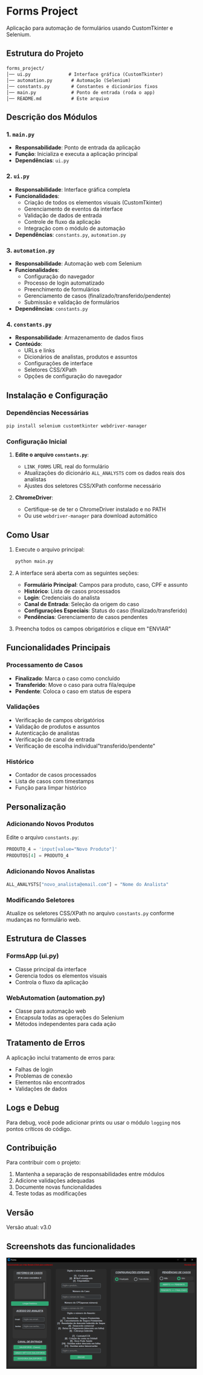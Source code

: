 # Forms Project

Aplicação para automação de formulários usando CustomTkinter e Selenium.

## Estrutura do Projeto

```
forms_project/
│── ui.py              # Interface gráfica (CustomTkinter)
│── automation.py       # Automação (Selenium)
│── constants.py        # Constantes e dicionários fixos
│── main.py             # Ponto de entrada (roda o app)
│── README.md           # Este arquivo
```

## Descrição dos Módulos

### 1. `main.py`
- **Responsabilidade**: Ponto de entrada da aplicação
- **Função**: Inicializa e executa a aplicação principal
- **Dependências**: `ui.py`

### 2. `ui.py` 
- **Responsabilidade**: Interface gráfica completa
- **Funcionalidades**:
  - Criação de todos os elementos visuais (CustomTkinter)
  - Gerenciamento de eventos da interface
  - Validação de dados de entrada
  - Controle de fluxo da aplicação
  - Integração com o módulo de automação
- **Dependências**: `constants.py`, `automation.py`

### 3. `automation.py`
- **Responsabilidade**: Automação web com Selenium
- **Funcionalidades**:
  - Configuração do navegador
  - Processo de login automatizado
  - Preenchimento de formulários
  - Gerenciamento de casos (finalizado/transferido/pendente)
  - Submissão e validação de formulários
- **Dependências**: `constants.py`

### 4. `constants.py`
- **Responsabilidade**: Armazenamento de dados fixos
- **Conteúdo**:
  - URLs e links
  - Dicionários de analistas, produtos e assuntos
  - Configurações de interface
  - Seletores CSS/XPath
  - Opções de configuração do navegador

## Instalação e Configuração

### Dependências Necessárias
```bash
pip install selenium customtkinter webdriver-manager
```

### Configuração Inicial

1. **Edite o arquivo `constants.py`**:
   - `LINK_FORMS` URL real do formulário
   - Atualizações do dicionário `ALL_ANALYSTS` com os dados reais dos analistas
   - Ajustes dos seletores CSS/XPath conforme necessário

2. **ChromeDriver**:
   - Certifique-se de ter o ChromeDriver instalado e no PATH
   - Ou use `webdriver-manager` para download automático

## Como Usar

1. Execute o arquivo principal:
   ```bash
   python main.py
   ```

2. A interface será aberta com as seguintes seções:
   - **Formulário Principal**: Campos para produto, caso, CPF e assunto
   - **Histórico**: Lista de casos processados
   - **Login**: Credenciais do analista
   - **Canal de Entrada**: Seleção da origem do caso
   - **Configurações Especiais**: Status do caso (finalizado/transferido)
   - **Pendências**: Gerenciamento de casos pendentes

3. Preencha todos os campos obrigatórios e clique em "ENVIAR"

## Funcionalidades Principais

### Processamento de Casos
- **Finalizado**: Marca o caso como concluído
- **Transferido**: Move o caso para outra fila/equipe
- **Pendente**: Coloca o caso em status de espera

### Validações
- Verificação de campos obrigatórios
- Validação de produtos e assuntos
- Autenticação de analistas
- Verificação de canal de entrada
- Verificação de escolha individual"transferido/pendente"

### Histórico
- Contador de casos processados
- Lista de casos com timestamps
- Função para limpar histórico

## Personalização

### Adicionando Novos Produtos
Edite o arquivo `constants.py`:
```python
PRODUTO_4 = 'input[value="Novo Produto"]'
PRODUTOS[4] = PRODUTO_4
```

### Adicionando Novos Analistas
```python
ALL_ANALYSTS["novo_analista@email.com"] = "Nome do Analista"
```

### Modificando Seletores
Atualize os seletores CSS/XPath no arquivo `constants.py` conforme mudanças no formulário web.

## Estrutura de Classes

### FormsApp (ui.py)
- Classe principal da interface
- Gerencia todos os elementos visuais
- Controla o fluxo da aplicação

### WebAutomation (automation.py)
- Classe para automação web
- Encapsula todas as operações do Selenium
- Métodos independentes para cada ação

## Tratamento de Erros

A aplicação inclui tratamento de erros para:
- Falhas de login
- Problemas de conexão
- Elementos não encontrados
- Validações de dados

## Logs e Debug

Para debug, você pode adicionar prints ou usar o módulo `logging` nos pontos críticos do código.

## Contribuição

Para contribuir com o projeto:
1. Mantenha a separação de responsabilidades entre módulos
2. Adicione validações adequadas
3. Documente novas funcionalidades
4. Teste todas as modificações

## Versão

Versão atual: v3.0

## Screenshots das funcionalidades

![Campo em branco](https://github.com/irlan24/automacoes_WEB/blob/master/forms_project/funcionamento_img/coluna_final_pending.png)
